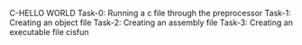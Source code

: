 C-HELLO WORLD
Task-0: Running a c file through the preprocessor
Task-1: Creating an object file
Task-2: Creating an assembly file
Task-3: Creating an executable file cisfun
